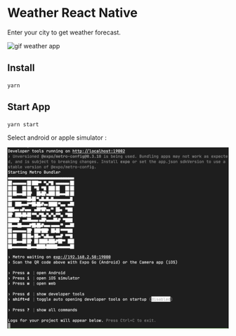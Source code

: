 # Weather React Native

Enter your city to get weather forecast.

![gif weather app](./assets/weather_app.gif "gif weather app")

## Install

`yarn`

## Start App

`yarn start`

Select android or apple simulator :

![capture console](./assets/capture_console.png "capture console")
